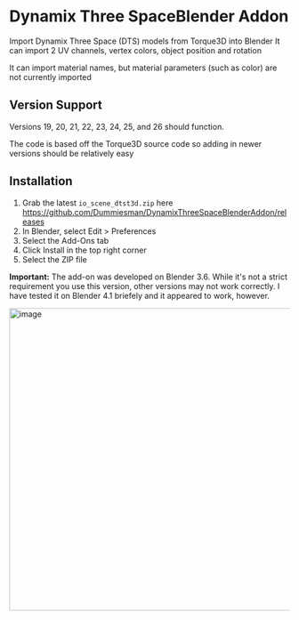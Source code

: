 # Dynamix Three SpaceBlender Addon
Import Dynamix Three Space (DTS) models from Torque3D into Blender
It can import 2 UV channels, vertex colors, object position and rotation

It can import material names, but material parameters (such as color) are not currently imported

## Version Support
Versions 19, 20, 21, 22, 23, 24, 25, and 26 should function.

The code is based off the Torque3D source code so adding in newer versions should be relatively easy

## Installation
1. Grab the latest `io_scene_dtst3d.zip` here https://github.com/Dummiesman/DynamixThreeSpaceBlenderAddon/releases
2. In Blender, select Edit > Preferences
3. Select the Add-Ons tab
4. Click Install in the top right corner
5. Select the ZIP file


**Important:** The add-on was developed on Blender 3.6. While it's not a strict requirement you use this version, other versions may not work correctly. I have tested it on Blender 4.1 briefely and it appeared to work, however.


<img width="916" height="544" alt="image" src="https://github.com/user-attachments/assets/9eb9d512-53ef-4617-80b3-70c86c095977" />
